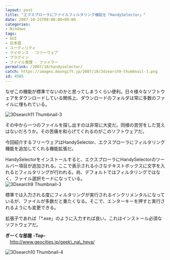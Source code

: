 ```yaml
---
layout: post
title: "エクスプローラにファイルフィルタリング機能を「HandySelector」"
date: 2007-10-25T09:00:00+09:00
categories:
- Windows
tags: 
- GUI
- 日本語
- ユーティリティ
- ライセンス - フリーウェア
- プラグイン
- ファイル管理 - ファイラー
permalink: /2007/10/handyselector/
catch: https://images.moongift.jp/2007/10/3dsearch9-thumbnail-3.png
id: 4505
---
```

なぜこの機能が標準でないのかと思ってしまうくらい便利。日々様々なソフトウェアをダウンロードしている関係上、ダウンロードのフォルダは常に多数のファイルに埋もれている。   
  
 ![3Dsearch11 Thumbnail-3](https://images.moongift.jp/2007/10/3dsearch11-thumbnail-3.png)  
  
その中から一つのファイルを探し出すのは非常に大変だ。同様の苦労をした覚えはないだろうか。その苦痛を和らげてくれるのがこのソフトウェアだ。   
  
今回紹介するフリーウェアはHandySelector、エクスプローラにフィルタリング機能を追加してくれる機能拡張だ。   
<!--more-->  
HandySelectorをインストールすると、エクスプローラにHandySelectorのツールバー項目が追加される。ここで表示される小さなテキストボックスに文字を入れるとフィルタリングが行われる。尚、デフォルトではフィルタリングではなく、ファイル選択モードになっている。   
 ![3Dsearch9 Thumbnail-3](https://images.moongift.jp/2007/10/3dsearch9-thumbnail-3.png)  
  
標準では入力される度にフィルタリングが実行されるインクリメンタルになっているが、ファイルが多数だと重たくなる。そこで、エンターキーを押すと実行されるようにも変更できる。   
  
拡張子であれば「\*.exe」のように入力すれば良い。これはインストール必須なソフトウェアだ。   
  
**ぎーくな部屋**  **-Top-**   
　[http://www.geocities.jp/geek\_na\_heya/   
](http://www.geocities.jp/geek_na_heya/)  
  
 ![3Dsearch10 Thumbnail-4](https://images.moongift.jp/2007/10/3dsearch10-thumbnail-4.png)

